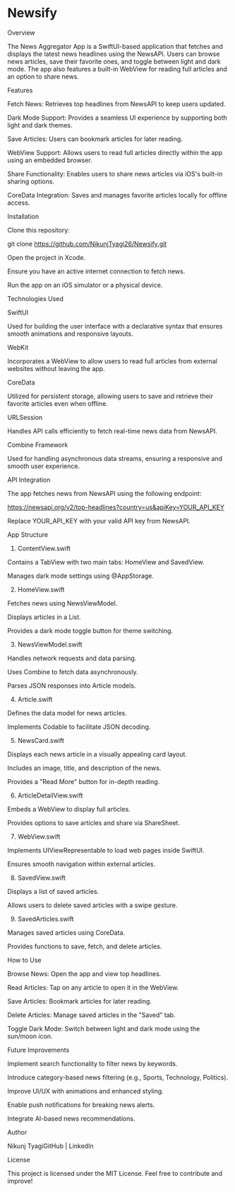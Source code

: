 # Newsify

Overview

The News Aggregator App is a SwiftUI-based application that fetches and displays the latest news headlines using the NewsAPI. Users can browse news articles, save their favorite ones, and toggle between light and dark mode. The app also features a built-in WebView for reading full articles and an option to share news.

Features

Fetch News: Retrieves top headlines from NewsAPI to keep users updated.

Dark Mode Support: Provides a seamless UI experience by supporting both light and dark themes.

Save Articles: Users can bookmark articles for later reading.

WebView Support: Allows users to read full articles directly within the app using an embedded browser.

Share Functionality: Enables users to share news articles via iOS's built-in sharing options.

CoreData Integration: Saves and manages favorite articles locally for offline access.

Installation

Clone this repository:

git clone https://github.com/NikunjTyagi26/Newsify.git

Open the project in Xcode.

Ensure you have an active internet connection to fetch news.

Run the app on an iOS simulator or a physical device.

Technologies Used

SwiftUI

Used for building the user interface with a declarative syntax that ensures smooth animations and responsive layouts.

WebKit

Incorporates a WebView to allow users to read full articles from external websites without leaving the app.

CoreData

Utilized for persistent storage, allowing users to save and retrieve their favorite articles even when offline.

URLSession

Handles API calls efficiently to fetch real-time news data from NewsAPI.

Combine Framework

Used for handling asynchronous data streams, ensuring a responsive and smooth user experience.

API Integration

The app fetches news from NewsAPI using the following endpoint:

https://newsapi.org/v2/top-headlines?country=us&apiKey=YOUR_API_KEY

Replace YOUR_API_KEY with your valid API key from NewsAPI.

App Structure

1. ContentView.swift

Contains a TabView with two main tabs: HomeView and SavedView.

Manages dark mode settings using @AppStorage.

2. HomeView.swift

Fetches news using NewsViewModel.

Displays articles in a List.

Provides a dark mode toggle button for theme switching.

3. NewsViewModel.swift

Handles network requests and data parsing.

Uses Combine to fetch data asynchronously.

Parses JSON responses into Article models.

4. Article.swift

Defines the data model for news articles.

Implements Codable to facilitate JSON decoding.

5. NewsCard.swift

Displays each news article in a visually appealing card layout.

Includes an image, title, and description of the news.

Provides a "Read More" button for in-depth reading.

6. ArticleDetailView.swift

Embeds a WebView to display full articles.

Provides options to save articles and share via ShareSheet.

7. WebView.swift

Implements UIViewRepresentable to load web pages inside SwiftUI.

Ensures smooth navigation within external articles.

8. SavedView.swift

Displays a list of saved articles.

Allows users to delete saved articles with a swipe gesture.

9. SavedArticles.swift

Manages saved articles using CoreData.

Provides functions to save, fetch, and delete articles.

How to Use

Browse News: Open the app and view top headlines.

Read Articles: Tap on any article to open it in the WebView.

Save Articles: Bookmark articles for later reading.

Delete Articles: Manage saved articles in the "Saved" tab.

Toggle Dark Mode: Switch between light and dark mode using the sun/moon icon.

Future Improvements

Implement search functionality to filter news by keywords.

Introduce category-based news filtering (e.g., Sports, Technology, Politics).

Improve UI/UX with animations and enhanced styling.

Enable push notifications for breaking news alerts.

Integrate AI-based news recommendations.

Author

Nikunj TyagiGitHub | LinkedIn

License

This project is licensed under the MIT License. Feel free to contribute and improve!

